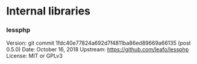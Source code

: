 # Internal libraries

### lessphp
Version: git commit 1fdc40e77824a692d7f4811ba86ed89669a66135 (post 0.5.0)
Date: October 16, 2018
Upstream: https://github.com/leafo/lessphp
License: MIT or GPLv3

